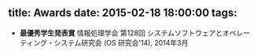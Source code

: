 title: Awards
date: 2015-02-18 18:00:00
tags: 
---
* __最優秀学生発表賞__
情報処理学会 第128回 システムソフトウェアとオペレーティング・システム研究会 (OS 研究会'14), 2014年3月
